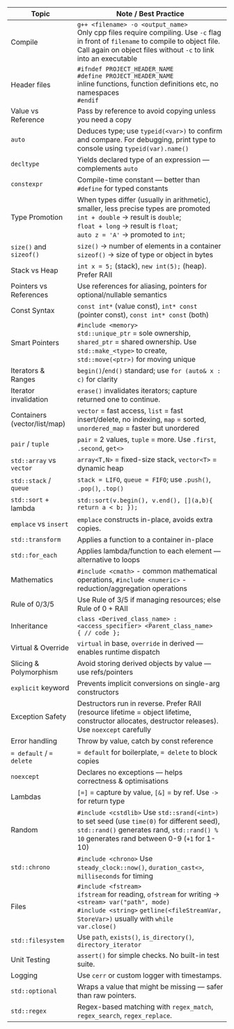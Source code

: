 | **Topic** | **Note / Best Practice** |
|-----------|---------------------------|
|Compile|`g++ <filename> -o <output_name>`<br>Only cpp files require compiling. Use `-c` flag in front of `filename` to compile to object file. Call again on object files without `-c` to link into an executable|
| Header files | `#ifndef PROJECT_HEADER_NAME`<br>`#define PROJECT_HEADER_NAME`<br>inline functions, function definitions etc, no namespaces<br>`#endif`
| Value vs Reference | Pass by reference to avoid copying unless you need a copy |
| `auto` | Deduces type; use `typeid(<var>)` to confirm and compare. For debugging, print type to console using `typeid(var).name()` |
| `decltype` | Yields declared type of an expression — complements `auto` |
| `constexpr` | Compile-time constant — better than `#define` for typed constants |
| Type Promotion | When types differ (usually in arithmetic), smaller, less precise types are promoted<br>`int + double` → result is `double`;<br> `float + long` → result is `float`;<br> `auto z = 'A'` → promoted to `int`; |
| `size()` and `sizeof()` | `size()` → number of elements in a container<br> `sizeof()` → size of type or object in bytes |
| Stack vs Heap | `int x = 5;` (stack), `new int(5);` (heap). Prefer RAII |
| Pointers vs References | Use references for aliasing, pointers for optional/nullable semantics |
| Const Syntax | `const int*` (value const), `int* const` (pointer const), `const int* const` (both) |
| Smart Pointers | `#include <memory>`<br>`std::unique_ptr` = sole ownership, `shared_ptr` = shared ownership. Use `std::make_<type>` to create, `std::move(<ptr>)` for moving unique |
| Iterators & Ranges | `begin()`/`end()` standard; use `for (auto& x : c)` for clarity |
| Iterator invalidation | `erase()` invalidates iterators; capture returned one to continue. |
| Containers (vector/list/map) | `vector` = fast access, `list` = fast insert/delete, no indexing, `map` = sorted, `unordered_map` = faster but unordered |
| `pair` / `tuple` | `pair` = 2 values, `tuple` = more. Use `.first`, `.second`, `get<>` |
| `std::array` vs `vector` | `array<T,N>` = fixed-size stack, `vector<T>` = dynamic heap |
| `std::stack` / `queue` | `stack = LIFO`, `queue = FIFO`; use `.push()`, `.pop()`, `.top()` |
| `std::sort` + lambda | `std::sort(v.begin(), v.end(), [](a,b){ return a < b; });` |
| `emplace` vs `insert` | `emplace` constructs in-place, avoids extra copies. |
| `std::transform` | Applies a function to a container in-place |
| `std::for_each` | Applies lambda/function to each element — alternative to loops |
| Mathematics | `#include <cmath>` - common mathematical operations, `#include <numeric>` - reduction/aggregation operations |
| Rule of 0/3/5 | Use Rule of 3/5 if managing resources; else Rule of 0 + RAII |
| Inheritance | `class <Derived_class_name> : <access_specifier> <Parent_class_name> { // code };` |
| Virtual & Override | `virtual` in base, `override` in derived — enables runtime dispatch |
| Slicing & Polymorphism | Avoid storing derived objects by value — use refs/pointers |
| `explicit` keyword | Prevents implicit conversions on single-arg constructors |
| Exception Safety | Destructors run in reverse. Prefer RAII (resource lifetime = object lifetime, constructor allocates, destructor releases). Use `noexcept` carefully |
| Error handling | Throw by value, catch by const reference |
| `= default` / `= delete` | `= default` for boilerplate, `= delete` to block copies |
| `noexcept` | Declares no exceptions — helps correctness & optimisations |
| Lambdas | `[=]` = capture by value, `[&]` = by ref. Use `->` for return type |
| Random | `#include <cstdlib>` Use `std::srand(<int>)` to set seed (use `time(0)` for different seed), `std::rand()` generates rand, `std::rand() % 10` generates rand between 0-9 (`+1` for 1-10) |
| `std::chrono` | `#include <chrono>` Use `steady_clock::now()`, `duration_cast<>`, `milliseconds` for timing |
| Files | `#include <fstream>`<br>`ifstream` for reading, `ofstream`  for writing → `<stream> var("path", mode)`<br>`#include <string>` `getline(<fileStreamVar, StoreVar>)` usually with `while`<br>`var.close()` |
| `std::filesystem` | Use `path`, `exists()`, `is_directory()`, `directory_iterator` |
| Unit Testing | `assert()` for simple checks. No built-in test suite. |
| Logging | Use `cerr` or custom logger with timestamps. |
| `std::optional` | Wraps a value that might be missing — safer than raw pointers. |
| `std::regex` | Regex-based matching with `regex_match`, `regex_search`, `regex_replace`. |